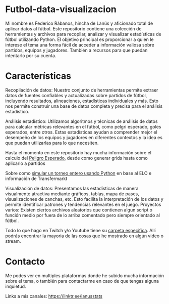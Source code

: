 # Futbol-data-visualizacion

Mi nombre es Federico Rábanos, hincha de Lanús y aficionado total de aplicar datos al fútbol. Este repositorio contiene una colección de herramientas y archivos para recopilar, analizar y visualizar estadísticas de fútbol utilizando Python. El objetivo principal es proporcionar a quien le interese el tema una forma fácil de acceder a información valiosa sobre partidos, equipos y jugadores. También a recursos para que puedan intentarlo por su cuenta.


# Características
Recopilación de datos: Nuestro conjunto de herramientas permite extraer datos de fuentes confiables y actualizadas sobre partidos de fútbol, incluyendo resultados, alineaciones, estadísticas individuales y más. Esto nos permite construir una base de datos completa y precisa para el análisis estadístico.

Análisis estadístico: Utilizamos algoritmos y técnicas de análisis de datos para calcular métricas relevantes en el fútbol, como pelgri esperado, goles esperados, entre otros. Estas estadísticas ayudan a comprender mejor el desempeño de los equipos y jugadores en diferentes contextos y la idea es que puedan utilizarlas para lo que necesiten.

Hasta el momento en este repositorio hay mucha información sobre el calculo del [Peligro Esperado](https://github.com/lanusStats/futbol-data-visualizacion/tree/main/archivos/xT), desde como generar grids hasta como aplicarlo a partidos

Sobre como [simular un torneo entero usando Python](https://github.com/lanusStats/futbol-data-visualizacion/tree/main/archivos/simulacionTorneo) en base al ELO e información de Transfermarkt

Visualización de datos: Presentamos las estadísticas de manera visualmente atractiva mediante gráficos, tablas, mapa de pases, visualizaciones de canchas, etc. Esto facilita la interpretación de los datos y permite identificar patrones y tendencias relevantes en el juego.
Proyectos varios: Existen ciertos archivos aleatorios que contienen algun script o función medio por fuera de lo arriba comentado pero siempre orientado al fútbol.

Todo lo que hago en Twitch y/o Youtube tiene su [carpeta especifica](https://github.com/lanusStats/futbol-data-visualizacion/tree/main/archivos/streams-videos). Allí podrás encontrar la mayoria de las cosas que he mostrado en algún video o stream.

# Contacto
Me podes ver en multiples plataformas donde he subido mucha información sobre el tema, o también para contactarme en caso de que tengas alguna inquietud.

Links a mis canales: https://linktr.ee/lanusstats
